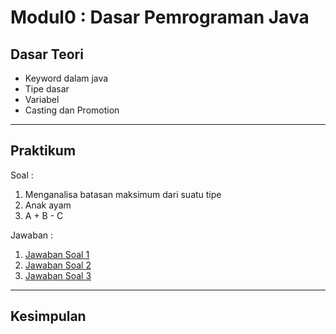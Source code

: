 # Modul0 : Dasar Pemrograman Java

## Dasar Teori
* Keyword dalam java
* Tipe dasar
* Variabel
* Casting dan Promotion

<hr>

## Praktikum
Soal :
1. Menganalisa batasan maksimum dari suatu tipe
2. Anak ayam
3. A + B - C

Jawaban :
1. [Jawaban Soal 1]()
2. [Jawaban Soal 2]()
3. [Jawaban Soal 3]()

<hr>

## Kesimpulan
